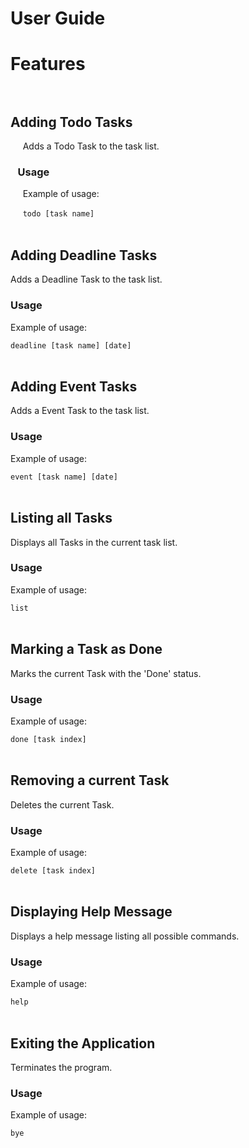 # User Guide

# Features<br/><br/>

## Adding Todo Tasks
&nbsp;&nbsp;&nbsp;&nbsp;&nbsp;Adds a Todo Task to the task list.

### &nbsp;&nbsp;&nbsp;Usage

&nbsp;&nbsp;&nbsp;&nbsp;&nbsp;Example of usage: 

&nbsp;&nbsp;&nbsp;&nbsp;&nbsp;`todo [task name]`<br/><br/>


## Adding Deadline Tasks
Adds a Deadline Task to the task list.

### Usage

Example of usage: 

`deadline [task name] [date]`<br/><br/>

## Adding Event Tasks
Adds a Event Task to the task list.

### Usage

Example of usage: 

`event [task name] [date]`<br/><br/>

## Listing all Tasks 
Displays all Tasks in the current task list.

### Usage

Example of usage: 

`list`<br/><br/>

## Marking a Task as Done
Marks the current Task with the 'Done' status.

### Usage

Example of usage: 

`done [task index]`<br/><br/>

## Removing a current Task
Deletes the current Task.

### Usage

Example of usage: 

`delete [task index]`<br/><br/>

## Displaying Help Message
Displays a help message listing all possible commands.

### Usage

Example of usage: 

`help`<br/><br/>

## Exiting the Application
Terminates the program.

### Usage

Example of usage: 

`bye`<br/><br/>

